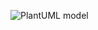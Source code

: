 ![PlantUML model](https://www.plantuml.com/plantuml/img/ZLB1JiCm3BttAw8U9_N0bGCQ6WTEqoJ41xY9jrbDdCfEnn3YtqbNXMv587onyjwp_MnbhGaa3S5NbScX7N4F0i6qOBk3n87T9leevZcc7N4toQ3L962JiHvKpQkYV5o8CPezYQOj19oXB5iWGwwvHVhSwYsAcn69Vk8_fx7Jj4SNY6aqaB8lF2TaLppyLB-WdCZYJkA97FwYd-KRJyZflrtBqhFJSG_9J7bmMV6clBZ9UKz-RcDZw87Vh-xIW7E2gj_DZv5nEuGMfK07P1JmJwXMg4yKkJ0-6s55TsrWUO_whZPDSqaBL_VcmHn13VnPjweBDUhxYHwBgdM-OFvONm00)

